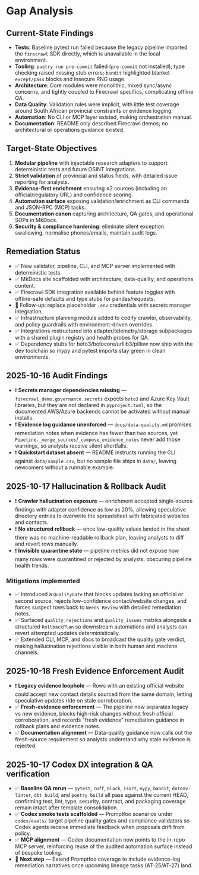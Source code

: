 # Gap Analysis

## Current-State Findings

- **Tests**: Baseline pytest run failed because the legacy pipeline imported the `firecrawl` SDK directly, which is unavailable in the local environment.
- **Tooling**: `poetry run pre-commit` failed (`pre-commit` not installed); type checking raised missing stub errors; `bandit` highlighted blanket `except/pass` blocks and insecure RNG usage.
- **Architecture**: Core modules were monolithic, mixed sync/async concerns, and tightly coupled to Firecrawl specifics, complicating offline QA.
- **Data Quality**: Validation rules were implicit, with little test coverage around South African provincial constraints or evidence logging.
- **Automation**: No CLI or MCP layer existed, making orchestration manual.
- **Documentation**: README only described Firecrawl demos; no architectural or operations guidance existed.

## Target-State Objectives

1. **Modular pipeline** with injectable research adapters to support deterministic tests and future OSINT integrations.
2. **Strict validation** of provincial and status fields, with detailed issue reporting for analysts.
3. **Evidence-first enrichment** ensuring ≥2 sources (including an official/regulatory URL) and confidence scoring.
4. **Automation surface** exposing validation/enrichment as CLI commands and JSON-RPC (MCP) tasks.
5. **Documentation canon** capturing architecture, QA gates, and operational SOPs in MkDocs.
6. **Security & compliance hardening**: eliminate silent exception swallowing, normalise phones/emails, maintain audit logs.

## Remediation Status

- ✅ New validator, pipeline, CLI, and MCP server implemented with deterministic tests.
- ✅ MkDocs site scaffolded with architecture, data-quality, and operations content.
- ✅ Firecrawl SDK integration available behind feature toggles with offline-safe defaults and type stubs for pandas/requests.
- 🔄 Follow-up: replace placeholder `.env` credentials with secrets manager integration.
- ✅ Infrastructure planning module added to codify crawler, observability, and policy guardrails with environment-driven overrides.
- ✅ Integrations restructured into adapter/telemetry/storage subpackages with a shared plugin registry and health probes for QA.
- ✅ Dependency stubs for boto3/botocore/urllib3/pillow now ship with the dev toolchain so mypy and pytest imports stay green in clean environments.

## 2025-10-16 Audit Findings

- ❗ **Secrets manager dependencies missing** — `firecrawl_demo.governance.secrets` expects `boto3` and Azure Key Vault libraries, but they are not declared in `pyproject.toml`, so the documented AWS/Azure backends cannot be activated without manual installs.
- ❗ **Evidence log guidance unenforced** — `docs/data-quality.md` promises remediation notes when evidence has fewer than two sources, yet `Pipeline._merge_sources`/`_compose_evidence_notes` never add those warnings, so analysts receive silent shortfalls.
- ❗ **Quickstart dataset absent** — README instructs running the CLI against `data/sample.csv`, but no sample file ships in `data/`, leaving newcomers without a runnable example.

## 2025-10-17 Hallucination & Rollback Audit

- ❗ **Crawler hallucination exposure** — enrichment accepted single-source findings with adapter confidence as low as 20%, allowing speculative directory entries to overwrite the spreadsheet with fabricated websites and contacts.
- ❗ **No structured rollback** — once low-quality values landed in the sheet there was no machine-readable rollback plan, leaving analysts to diff and revert rows manually.
- ❗ **Invisible quarantine state** — pipeline metrics did not expose how many rows were quarantined or rejected by analysts, obscuring pipeline health trends.

### Mitigations implemented

- ✅ Introduced a `QualityGate` that blocks updates lacking an official or second source, rejects low-confidence contact/website changes, and forces suspect rows back to `Needs Review` with detailed remediation notes.
- ✅ Surfaced `quality_rejections` and `quality_issues` metrics alongside a structured `RollbackPlan` so downstream automations and analysts can revert attempted updates deterministically.
- ✅ Extended CLI, MCP, and docs to broadcast the quality gate verdict, making hallucination rejections visible in both human and machine channels.

## 2025-10-18 Fresh Evidence Enforcement Audit

- ❗ **Legacy evidence loophole** — Rows with an existing official website could accept new contact details sourced from the same domain, letting speculative updates ride on stale corroboration.
- ✅ **Fresh-evidence enforcement** — The pipeline now separates legacy vs new evidence, blocks high-risk changes without fresh official corroboration, and records "fresh evidence" remediation guidance in rollback plans and evidence notes.
- ✅ **Documentation alignment** — Data-quality guidance now calls out the fresh-source requirement so analysts understand why stale evidence is rejected.

## 2025-10-17 Codex DX integration & QA verification

- ✅ **Baseline QA rerun** — `pytest`, `ruff`, `black`, `isort`, `mypy`, `bandit`, `dotenv-linter`, `dbt build`, and `poetry build` all pass against the current HEAD, confirming test, lint, type, security, contract, and packaging coverage remain intact after template consolidation.
- ✅ **Codex smoke tests scaffolded** — Promptfoo scenarios under `codex/evals/` target pipeline quality gates and compliance validators so Codex agents receive immediate feedback when proposals drift from policy.
- ✅ **MCP alignment** — Codex documentation now points to the in-repo MCP server, reinforcing reuse of the audited automation surface instead of bespoke tooling.
- 🔄 **Next step** — Extend Promptfoo coverage to include evidence-log remediation narratives once upcoming lineage tasks (AT-25/AT-27) land.
